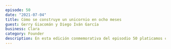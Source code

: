 ```yaml
---
episode: 50
date: "2021-07-04"
title: Cómo se construye un unicornio en ocho meses
guest: Gerry Giacomán y Diego Iván García
business: Clara
category: Founder
description: En esta edición conmemorativa del episodio 50 platicamos con Gerry Giacomán y Diego Iván García, cofundadores de Clara, el unicornio mexicano de gestión de gastos empresariales. Hablamos sobre la importancia de los valores para la cultura de una startup en crecimiento acelerado, lo vital de priorizar Producto y mucho más.
---
```


